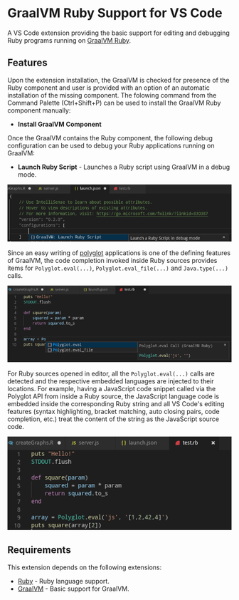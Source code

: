 # GraalVM Ruby Support for VS Code

A VS Code extension providing the basic support for editing and debugging Ruby programs running on [GraalVM Ruby](http://www.graalvm.org/docs/reference-manual/languages/ruby).

## Features

Upon the extension installation, the GraalVM is checked for presence of the Ruby component and user is provided with an option of an automatic installation of the missing component.
The folowing command from the Command Palette (Ctrl+Shift+P) can be used to install the GraalVM Ruby component manually:
* __Install GraalVM Component__

Once the GraalVM contains the Ruby component, the following debug configuration can be used to debug your Ruby applications running on GraalVM:
* __Launch Ruby Script__ - Launches a Ruby script using GraalVM in a debug mode.

![Image Debug Configurations](images/debug-config-ruby.png)

Since an easy writing of [polyglot](https://www.graalvm.org/docs/reference-manual/polyglot) applications is one of the defining features of GraalVM, the code completion invoked inside Ruby sources provides items for `Polyglot.eval(...)`, `Polyglot.eval_file(...)` and `Java.type(...)` calls.

![Image Code Completion](images/code-completion-ruby.png)

For Ruby sources opened in editor, all the `Polyglot.eval(...)` calls are detected and the respective embedded languages are injected to their locations. For example, having a JavaScript code snippet called via the Polyglot API from inside a Ruby source, the JavaScript language code is embedded inside the corresponding Ruby string and all VS Code's editing features (syntax highlighting, bracket matching, auto closing pairs, code completion, etc.) treat the content of the string as the JavaScript source code.

![Image Language Embedding](images/language-embedding-ruby.png)

## Requirements

This extension depends on the following extensions:
* [Ruby](https://marketplace.visualstudio.com/items?itemName=rebornix.Ruby) - Ruby language support.
* [GraalVM](https://marketplace.visualstudio.com/items?itemName=OracleLabs.graalvm) - Basic support for GraalVM.
